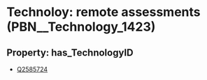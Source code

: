 # Technoloy: __remote assessments__ (PBN__Technology_1423)

## Property: has_TechnologyID

* [Q2585724](Q2585724)


